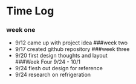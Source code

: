 # Time Log
### week one 
* 9/12 came up with project idea 
###week two
* 9/17 created github repository
###week three
* 9/20 first design thoughts and layout  
###Week Four 9/24 - 10/1
* 9/24 flesh out design for reference
* 9/24 research on refrigeration 


